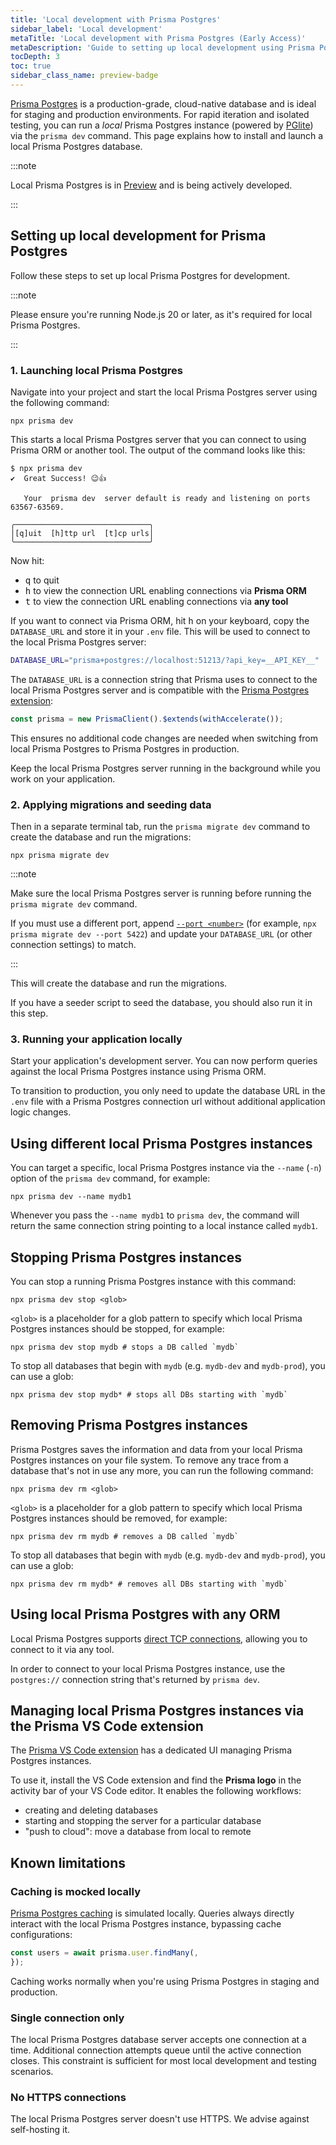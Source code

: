 ```yaml
---
title: 'Local development with Prisma Postgres'
sidebar_label: 'Local development'
metaTitle: 'Local development with Prisma Postgres (Early Access)'
metaDescription: 'Guide to setting up local development using Prisma Postgres (Early Access)'
tocDepth: 3
toc: true
sidebar_class_name: preview-badge
---
```


[Prisma Postgres](/postgres) is a production-grade, cloud-native database and is ideal for staging and production environments. For rapid iteration and isolated testing, you can run a _local_ Prisma Postgres instance (powered by [PGlite](https://pglite.dev)) via the `prisma dev` command. This page explains how to install and launch a local Prisma Postgres database.

:::note

Local Prisma Postgres is in [Preview](/orm/more/releases#preview) and is being actively developed.

:::

## Setting up local development for Prisma Postgres

Follow these steps to set up local Prisma Postgres for development.

:::note

Please ensure you're running Node.js 20 or later, as it's required for local Prisma Postgres.

:::

### 1. Launching local Prisma Postgres

Navigate into your project and start the local Prisma Postgres server using the following command:

```terminal
npx prisma dev
```

This starts a local Prisma Postgres server that you can connect to using Prisma ORM or another tool. The output of the command looks like this:

```no-copy
$ npx prisma dev
✔  Great Success! 😉👍

   Your  prisma dev  server default is ready and listening on ports 63567-63569.

╭──────────────────────────────╮
│[q]uit  [h]ttp url  [t]cp urls│
╰──────────────────────────────╯
```

Now hit:

- <kbd>q</kbd> to quit
- <kbd>h</kbd> to view the connection URL enabling connections via **Prisma ORM**
- <kbd>t</kbd> to view the connection URL enabling connections via **any tool**

If you want to connect via Prisma ORM, hit <kbd>h</kbd> on your keyboard, copy the `DATABASE_URL` and store it in your `.env` file. This will be used to connect to the local Prisma Postgres server:

```bash file=.env
DATABASE_URL="prisma+postgres://localhost:51213/?api_key=__API_KEY__"
```

The `DATABASE_URL` is a connection string that Prisma uses to connect to the local Prisma Postgres server and is compatible with the [Prisma Postgres extension](https://www.npmjs.com/package/@prisma/extension-accelerate):

```ts
const prisma = new PrismaClient().$extends(withAccelerate());
```

This ensures no additional code changes are needed when switching from local Prisma Postgres to Prisma Postgres in production.

Keep the local Prisma Postgres server running in the background while you work on your application.

### 2. Applying migrations and seeding data

Then in a separate terminal tab, run the `prisma migrate dev` command to create the database and run the migrations:

```terminal
npx prisma migrate dev
```

:::note

Make sure the local Prisma Postgres server is running before running the `prisma migrate dev` command.

If you must use a different port, append [`--port <number>`](/orm/reference/prisma-cli-reference#dev) (for example, `npx prisma migrate dev --port 5422`) and update your `DATABASE_URL` (or other connection settings) to match.

:::

This will create the database and run the migrations.

If you have a seeder script to seed the database, you should also run it in this step.

### 3. Running your application locally

Start your application's development server. You can now perform queries against the local Prisma Postgres instance using Prisma ORM.

To transition to production, you only need to update the database URL in the `.env` file with a Prisma Postgres connection url without additional application logic changes.

## Using different local Prisma Postgres instances

You can target a specific, local Prisma Postgres instance via the `--name` (`-n`) option of the `prisma dev` command, for example:

```terminal
npx prisma dev --name mydb1
```

Whenever you pass the `--name mydb1` to `prisma dev`, the command will return the same connection string pointing to a local instance called `mydb1`.

## Stopping Prisma Postgres instances

You can stop a running Prisma Postgres instance with this command:

```terminal
npx prisma dev stop <glob>
```

`<glob>` is a placeholder for a glob pattern to specify which local Prisma Postgres instances should be stopped, for example:

```terminal
npx prisma dev stop mydb # stops a DB called `mydb`
```

To stop all databases that begin with `mydb` (e.g. `mydb-dev` and `mydb-prod`), you can use a glob:

```
npx prisma dev stop mydb* # stops all DBs starting with `mydb`
```

## Removing Prisma Postgres instances

Prisma Postgres saves the information and data from your local Prisma Postgres instances on your file system. To remove any trace from a database that's not in use any more, you can run the following command:

```terminal
npx prisma dev rm <glob>
```

`<glob>` is a placeholder for a glob pattern to specify which local Prisma Postgres instances should be removed, for example:

```terminal
npx prisma dev rm mydb # removes a DB called `mydb`
```

To stop all databases that begin with `mydb` (e.g. `mydb-dev` and `mydb-prod`), you can use a glob:

```
npx prisma dev rm mydb* # removes all DBs starting with `mydb`
```

## Using local Prisma Postgres with any ORM

Local Prisma Postgres supports [direct TCP connections](/postgres/database/direct-connections), allowing you to connect to it via any tool.

In order to connect to your local Prisma Postgres instance, use the `postgres://` connection string that's returned by `prisma dev`.

## Managing local Prisma Postgres instances via the Prisma VS Code extension

The [Prisma VS Code extension](https://marketplace.visualstudio.com/items?itemName=Prisma.prisma) has a dedicated UI managing Prisma Postgres instances.

To use it, install the VS Code extension and find the **Prisma logo** in the activity bar of your VS Code editor. It enables the following workflows:

- creating and deleting databases
- starting and stopping the server for a particular database
- "push to cloud": move a database from local to remote

## Known limitations

### Caching is mocked locally

[Prisma Postgres caching](/postgres/database/caching) is simulated locally. Queries always directly interact with the local Prisma Postgres instance, bypassing cache configurations:

```typescript
const users = await prisma.user.findMany(,
});
```

Caching works normally when you're using Prisma Postgres in staging and production.

### Single connection only

The local Prisma Postgres database server accepts one connection at a time. Additional connection attempts queue until the active connection closes. This constraint is sufficient for most local development and testing scenarios.

### No HTTPS connections

The local Prisma Postgres server doesn't use HTTPS. We advise against self-hosting it.
